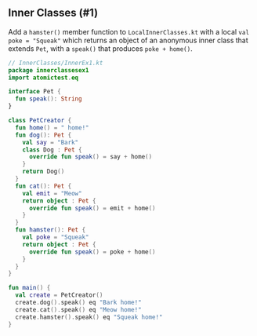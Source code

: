 ## Inner Classes (#1)

Add a `hamster()` member function to `LocalInnerClasses.kt` with a local
`val poke = "Squeak"` which returns an object of an anonymous inner class that
extends `Pet`, with a `speak()` that produces `poke + home()`.

```kotlin
// InnerClasses/InnerEx1.kt
package innerclassesex1
import atomictest.eq

interface Pet {
  fun speak(): String
}

class PetCreator {
  fun home() = " home!"
  fun dog(): Pet {
    val say = "Bark"
    class Dog : Pet {
      override fun speak() = say + home()
    }
    return Dog()
  }
  fun cat(): Pet {
    val emit = "Meow"
    return object : Pet {
      override fun speak() = emit + home()
    }
  }
  fun hamster(): Pet {
    val poke = "Squeak"
    return object : Pet {
      override fun speak() = poke + home()
    }
  }
}

fun main() {
  val create = PetCreator()
  create.dog().speak() eq "Bark home!"
  create.cat().speak() eq "Meow home!"
  create.hamster().speak() eq "Squeak home!"
}
```